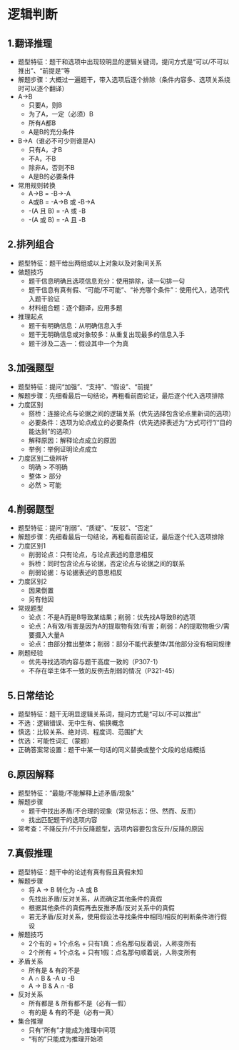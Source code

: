 # 逻辑判断
## 1.翻译推理
- 题型特征：题干和选项中出现较明显的逻辑关键词，提问方式是“可以/不可以推出”、“前提是”等
- 解题步骤：大概过一遍题干，带入选项后逐个排除（条件内容多、选项关系绕时可以逐个翻译）
- A→B
  - 只要A，则B
  - 为了A，一定（必须）B
  - 所有A都B
  - A是B的充分条件
- B→A（谁必不可少则谁是A）
  - 只有A，才B
  - 不A，不B
  - 除非A，否则不B
  - A是B的必要条件
- 常用规则转换
  - A→B = -B→-A
  - A或B = -A→B 或 -B→A
  - -(A 且 B) = -A 或 -B
  - -(A 或 B) = -A 且 -B

## 2.排列组合
- 题型特征：题干给出两组或以上对象以及对象间关系
- 做题技巧
  - 题干信息明确且选项信息充分：使用排除，读一句排一句
  - 题干信息有真有假、“可能/不可能”、“补充哪个条件”：使用代入，选项代入题干验证
  - 材料组合题：逐个翻译，应用多题
- 推理起点
  - 题干有明确信息：从明确信息入手
  - 题干无明确信息或对象较多：从重复出现最多的信息入手
  - 题干涉及二选一：假设其中一个为真


## 3.加强题型
- 题型特征：提问“加强”、“支持”、“假设”、“前提”
- 解题步骤：先细看最后一句结论，再粗看前面论证，最后逐个代入选项排除
- 力度区别
  - 搭桥：连接论点与论据之间的逻辑关系（优先选择包含论点里新词的选项）
  - 必要条件：选项为论点成立的必要条件（优先选择表述为“方式可行”/“目的能达到”的选项）
  - 解释原因：解释论点成立的原因
  - 举例：举例证明论点成立
- 力度区别二级辨析
  - 明确 > 不明确
  - 整体 > 部分
  - 必然 > 可能

## 4.削弱题型
- 题型特征：提问“削弱”、“质疑”、“反驳”、“否定”
- 解题步骤：先细看最后一句结论，再粗看前面论证，最后逐个代入选项排除
- 力度区别1
  - 削弱论点：只有论点，与论点表述的意思相反
  - 拆桥：同时包含论点与论据，否定论点与论据之间的联系
  - 削弱论据：与论据表述的意思相反
- 力度区别2
  - 因果倒置
  - 另有他因
- 常规题型
  - 论点：不是A而是B导致某结果；削弱：优先找A导致B的选项
  - 论点：A有效/有害是因为A的提取物有效/有害；削弱：A的提取物极少/需要摄入大量A
  - 论点：由部分推出整体；削弱：部分不能代表整体/其他部分没有相同规律
- 刷题经验
  - 优先寻找选项内容与题干高度一致的（P307-1）
  - 不存在举主体不一致的反例去削弱的情况（P321-45）


## 5.日常结论
- 题型特征：题干无明显逻辑关系词，提问方式是“可以/不可以推出”
- 不选：逻辑错误、无中生有、偷换概念
- 慎选：比较关系、绝对词、程度词、范围扩大
- 优选：可能性词汇（蒙题）
- 正确答案常设置：题干中某一句话的同义替换或整个文段的总结概括


## 6.原因解释
- 题型特征：“最能/不能解释上述矛盾/现象”
- 解题步骤
  - 题干中找出矛盾/不合理的现象（常见标志：但、然而、反而）
  - 找出匹配题干的选项内容
- 常考查：不降反升/不升反降题型，选项内容要包含反升/反降的原因


## 7.真假推理
- 题型特征：题干中的论述有真有假且真假未知
- 解题步骤
  - 将 A → B 转化为 -A 或 B
  - 先找出矛盾/反对关系，从而确定其他条件的真假
  - 根据其他条件的真假再去反推矛盾/反对关系中的真假
  - 若无矛盾/反对关系，使用假设法寻找条件中相同/相反的判断条件进行假设
- 解题技巧
  - 2个有的 + 1个点名 + 只有1真：点名那句反着说，人称变所有
  - 2个所有 + 1个点名 + 只有1假：点名那句顺着说，人称变所有
- 矛盾关系
  - 所有是 & 有的不是
  - A ∩ B & -A ∪ -B
  - A -> B & A ∩ -B
- 反对关系
  - 所有都是 & 所有都不是（必有一假）
  - 有的是 & 有的不是（必有一真）
- 集合推理
  - 只有“所有”才能成为推理中间项
  - “有的”只能成为推理开始项